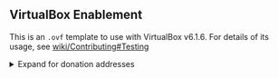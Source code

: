 ## VirtualBox Enablement

This is an `.ovf` template to use with VirtualBox v6.1.6.  For details of its usage, see [wiki/Contributing#Testing](https://github.com/brianddk/trezor-tails/wiki/Contributing#Testing)

<!-- footer -->

<details>
<summary>Expand for donation addresses</summary>
&nbsp;

This project and work is not sponsored, so other priorities take precedence.  If this is something you really enjoyed, or wish to place a bounty on a specific request, donations are welcome.  But if you just want to give a thumbs up without putting any money down, consider one of the donation addresses listed in the [testnet / valueless](https://github.com/brianddk/trezor-tails/wiki/Support#Testnet--Valueless-Coins) section or simply use one of my [referral links](https://github.com/brianddk/trezor-tails/wiki/Support#Brave--BAT--Referrals) below.

### Mainnet / Production Coins

If you don't see a coin you would like to contribute, simply [open an issue](../issues/new/choose) requesting I add it and I will

  <table>
    <tr><td>BTC Lightning Network </td><td><a href="https://tippin.me/@dkbriand">https://tippin.me/@dkbriand</a></td></tr>
    <tr><td>BTC bech32 Segwit </td><td><a href="https://btc1.trezor.io/address/bc1qwc2203uym96u0nmq04pcgqfs9ldqz9l3mz8fpj">bc1qwc2203uym96u0nmq04pcgqfs9ldqz9l3mz8fpj</a></td></tr>
    <tr><td>BTC P2SH Segwit </td><td><a href="https://btc1.trezor.io/address/3AAzK4Xbu8PTM8AD3fDnmjdNkXkmu6PS7R">3AAzK4Xbu8PTM8AD3fDnmjdNkXkmu6PS7R</a></td></tr>
    <tr><td>BCH cashaddr </td><td><a href="https://bch1.trezor.io/address/bitcoincash:qqz77k4rqar3uppj8k28de06narwkqaamcf624p8zl">qqz77k4rqar3uppj8k28de06narwkqaamcf624p8zl</a></td></tr>
    <tr><td>LTC bech32 Segwit </td><td><a href="https://ltc1.trezor.io/address/ltc1q5uucgx9f8n70nq7jmjy03rpg84cm4tm70z5rz6">ltc1q5uucgx9f8n70nq7jmjy03rpg84cm4tm70z5rz6</a></td></tr>
    <tr><td>LTC P2SH Segwit</td><td><a href="https://ltc1.trezor.io/address/MKcAge42cX6WZnnPfFGJAxReUYZUbsi6t3">MKcAge42cX6WZnnPfFGJAxReUYZUbsi6t3</a></td></tr>
    <tr><td>Etherum or any ERC20 token </td><td><a href="https://etherscan.io/address/0xBc72A79357Ff7A59265725ECB1A9bFa59330DB4b">0xBc72A79357Ff7A59265725ECB1A9bFa59330DB4b</a></td></tr>
  </table>

### Brave / BAT / Referrals

If your browsing with the [Brave browser](https://brave.com/bri541) you can tip BAT directly from your browser.  Just click the red triangle BAT icon in the URL bar while on this page to send me a tip.  You could also use my referrals for a [Trezor](https://shop.trezor.io/?offer_id=10&aff_id=4623) wallet, or [Coinbase](https://www.coinbase.com/join/51d3b6d15292df353a000008), [Binance](https://www.binance.com/?ref=11716666), or [CashApp](https://cash.app/app/VGDKRBT) account.  If you join Coinbase, please use Pro, and read the TOS.  Assuming your ok with all that, you could try to sign-up to earn [XLM](https://coinbase.com/earn/xlm/invite/hc8jwk96), [EOS](https://coinbase.com/earn/eos/invite/6mtrf1w4), or [OXT](https://coinbase.com/earn/oxt/invite/4txq1d3n) though I think many of those grant faucets may now be dry.   Please let me know if any actually work.

### Testnet / Valueless Coins

These are all coins of no value that I simply collect as one may collect bottle caps.  You can acquire them free from any faucet you like.  If you don't see a coin you would like to contribute, simply [open an issue](../issues/new/choose) requesting I add it and I will

  <table>
    <tr><td>BTC testnet P2PKH </td><td><a href="https://tbtc1.trezor.io/address/mpaMBuoJ7ZiiJhmRZVvDT3JPncZV7XTeyy">mpaMBuoJ7ZiiJhmRZVvDT3JPncZV7XTeyy</a></td></tr>
    <tr><td>BTC testnet P2SH segwit </td><td><a href="https://tbtc1.trezor.io/address/2N1bhQ2Cp8QKt88ds9udWE1TGX89cebNMRW">2N1bhQ2Cp8QKt88ds9udWE1TGX89cebNMRW</a></td></tr>
    <tr><td>BTC testnet P2SH bech32 segwit </td><td><a href="https://tbtc1.trezor.io/address/tb1qr3lzhp555lzxecjrae2vsl7mtnherxnau5tfe5">tb1qr3lzhp555lzxecjrae2vsl7mtnherxnau5tfe5</a></td></tr>
    <tr><td>BCH testnet cashaddr </td><td><a href="https://explorer.bitcoin.com/tbch/address/bchtest:qp346ld04gnll2n3u2zr2uvy8slrpkagvvy7rdrmev">bchtest:qp346ld04gnll2n3u2zr2uvy8slrpkagvvy7rdrmev</a></td></tr>
    <tr><td>LTC testnet P2PKH </td><td><a href="https://testnet.litecore.io/address/mpaMBuoJ7ZiiJhmRZVvDT3JPncZV7XTeyy">mpaMBuoJ7ZiiJhmRZVvDT3JPncZV7XTeyy</a></td></tr>
    <tr><td>LTC testnet P2SH segwit </td><td><a href="https://testnet.litecore.io/address/QUxTX3549WNyGKPun1fXJhthfWbSSKWxaL">QUxTX3549WNyGKPun1fXJhthfWbSSKWxaL</a></td></tr>
    <tr><td>ETH Robsten </td><td><a href="https://ropsten.etherscan.io/address/0xF7A1009746850D1581AB8b4A87bf5810775925fe">0xF7A1009746850D1581AB8b4A87bf5810775925fe</a></td></tr>
    <tr><td>ETH Rinkeby or RIN-ERC20 </td><td><a href="https://rinkeby.etherscan.io/address/0x042b19E19e857dB8B28939bA0F94920aca83d2f9">0x042b19E19e857dB8B28939bA0F94920aca83d2f9</a></td></tr>
  </table>

<!-- end_footer -->

